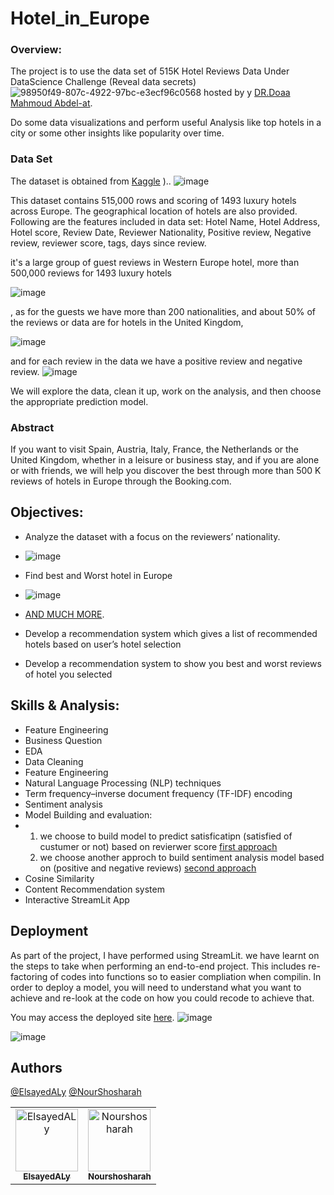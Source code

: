# Hotel_in_Europe

### Overview: 
The project is to use the data set of 515K Hotel Reviews Data Under DataScience Challenge (Reveal data secrets) 
![98950f49-807c-4922-97bc-e3ecf96c0568](https://user-images.githubusercontent.com/57573454/170989515-410f8029-0522-43f4-b47b-6bc9343a98af.jpg)
hosted by y [DR.Doaa Mahmoud Abdel-at](https://www.linkedin.com/posts/doaa-mahmoud-abdel-aty-01b25b144_datascience-machinelearning-data-activity-6919216035816517632-R9Fl/?utm_source=linkedin_share&utm_medium=member_desktop_web).


Do some data visualizations and perform useful Analysis like top hotels in a city or some other insights like popularity over time.

### Data Set
The dataset is obtained from [Kaggle](https://www.kaggle.com/jiashenliu/515k-hotel-reviews-data-in-europe/data)
).. 
![image](https://user-images.githubusercontent.com/57573454/172364278-cbe58e63-c30f-4325-8acd-c106cc7fd28e.png)

This dataset contains 515,000 rows and scoring of 1493 luxury hotels across Europe. The geographical location of hotels are also provided. 
Following are the features included in data set: Hotel Name, Hotel Address, Hotel score, Review Date, Reviewer Nationality, Positive review, Negative review, reviewer score, tags, days since review.

it's a large group of guest reviews in Western Europe hotel, more than 500,000 reviews for 1493 luxury hotels

![image](https://user-images.githubusercontent.com/57573454/172364500-94bbd096-1820-4b15-9339-d9b05bbfb8f6.png)


, as for the guests we have more than 200 nationalities, and about 50% of the reviews or data are for hotels in the United Kingdom,

![image](https://user-images.githubusercontent.com/57573454/172364460-5a6fb7af-622a-4d88-9d49-206e9cb7f453.png)


and for each review in the data we have a positive review and negative review.
![image](https://user-images.githubusercontent.com/57573454/172364708-14dc77a7-5534-4f8c-900b-5ef1b1922328.png)

We will explore the data, clean it up, work on the analysis, and then choose the appropriate prediction model.



### Abstract
If you want to visit Spain, Austria, Italy, France, the Netherlands or the United Kingdom, whether in a leisure or business stay, and if you are alone or with friends, we will help you discover the best through more than 500 K reviews of hotels in Europe through the Booking.com.
## Objectives:
- Analyze the dataset with a focus on the reviewers’ nationality.
- ![image](https://user-images.githubusercontent.com/57573454/172365927-e875793f-611e-43d1-b774-33d762d90313.png)

- Find best and Worst hotel in Europe
- ![image](https://user-images.githubusercontent.com/57573454/172364645-bd6a69a7-d8c7-4b69-ae5a-7aab849009d9.png)



- [AND MUCH MORE](https://github.com/Nourshosharah/Hotel-Reviews-Project/blob/main/Business%20Questions%20And%20Solutions/Business_Solutions_Hotel_Reviews.ipynb).

- Develop a recommendation system which gives a list of recommended hotels based on user’s hotel selection
- Develop a recommendation system to show you best and worst reviews of hotel you selected


## Skills & Analysis:


- Feature Engineering
- Business Question
- EDA
- Data Cleaning 
- Feature Engineering
- Natural Language Processing (NLP) techniques
- Term frequency–inverse document frequency (TF-IDF) encoding
- Sentiment analysis
- Model Building and evaluation:
-   1. we choose to build model to predict satisficatipn (satisfied of custumer or not) based on revierwer score [first approach](https://github.com/Nourshosharah/Hotel-Reviews-Project/blob/main/Modeling/modeling1-hotel-reviews.ipynb)
    2. we choose another approch to build sentiment analysis model based on (positive and negative reviews) [second approach](https://github.com/Nourshosharah/Hotel-Reviews-Project/blob/main/Modeling/modeling-with-other-approach.ipynb)
- Cosine Similarity
- Content Recommendation system
- Interactive StreamLit App


## Deployment

As part of the project, I have performed using StreamLit. we have learnt on the steps to take when performing an end-to-end project. This includes re-factoring of codes into functions so to easier compliation when compilin. In order to deploy a model, you will need to understand what you want to achieve and re-look at the code on how you could recode to achieve that.

You may access the deployed site [here](https://share.streamlit.io/nourshosharah/hotel-reviews-project/main/app.py). 
![image](https://user-images.githubusercontent.com/57573454/172364882-9190a5c6-013f-4f8f-bf0b-8f5295587dc6.png)


![image](https://user-images.githubusercontent.com/57573454/172364911-7e9cfa41-ddad-4af0-85dd-8811a236e555.png)



## Authors
[@ElsayedALy](https://github.com/SayedAly90)
[@NourShosharah](https://github.com/Nourshosharah)

<table align="center">
  <tr>
    <td align="center">
    <a href="https://github.com/SayedAly90" target="_black">
    <img src="https://avatars.githubusercontent.com/u/106448211?v=4" width="100px;" alt="ElsayedALy"/>
    <br />
    <sub><b>ElsayedALy</b></sub></a>
    </td>
    <td align="center">
    <a href="https://github.com/Nourshosharah" target="_black">
    <img src="https://avatars.githubusercontent.com/u/57573454?v=4" width="100px;" alt="Nourshosharah"/>
    <br />
    <sub><b>Nourshosharah</b></sub></a>
    </td>
  </tr>
 </table>
